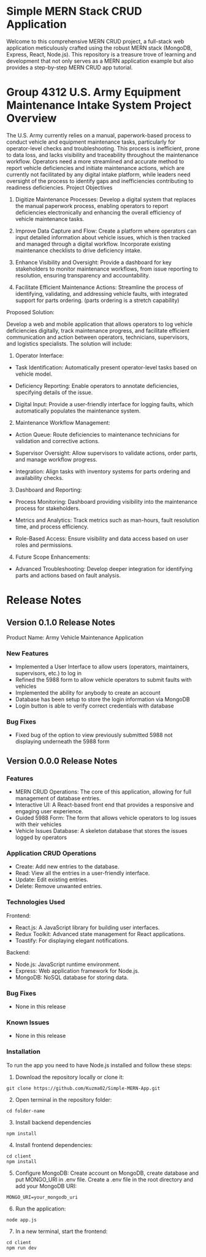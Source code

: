 # Simple MERN Stack CRUD Application


Welcome to this comprehensive MERN CRUD project, a full-stack web application meticulously crafted using the robust MERN stack (MongoDB, Express, React, Node.js). This repository is a treasure trove of learning and development that not only serves as a MERN application
example but also provides a step-by-step MERN CRUD app tutorial.

# Group 4312 U.S. Army Equipment Maintenance Intake System Project Overview
The U.S. Army currently relies on a manual, paperwork-based process to conduct vehicle and equipment maintenance tasks, particularly for operator-level checks and troubleshooting. This process is inefficient, prone to data loss, and lacks visibility and traceability throughout the maintenance workflow. Operators need a more streamlined and accurate method to report vehicle deficiencies and initiate maintenance actions, which are currently not facilitated by any digital intake platform, while leaders need oversight of the process to identify gaps and inefficiencies contributing to readiness deficiencies. Project Objectives

1. Digitize Maintenance Processes: Develop a digital system that replaces the manual paperwork process, enabling operators to report deficiencies electronically and enhancing the overall efficiency of vehicle maintenance tasks.

2. Improve Data Capture and Flow: Create a platform where operators can input detailed information about vehicle issues, which is then tracked and managed through a digital workflow. Incorporate existing maintenance checklists to drive deficiency intake.

3. Enhance Visibility and Oversight: Provide a dashboard for key stakeholders to monitor maintenance workflows, from issue reporting to resolution, ensuring transparency and accountability.

4. Facilitate Efficient Maintenance Actions: Streamline the process of identifying, validating, and addressing vehicle faults, with integrated support for parts ordering. (parts ordering is a stretch capability)

Proposed Solution:

Develop a web and mobile application that allows operators to log vehicle deficiencies digitally, track maintenance progress, and facilitate efficient communication and action between operators, technicians, supervisors, and logistics specialists. The solution will include:

1. Operator Interface:

- Task Identification: Automatically present operator-level tasks based on vehicle model.

- Deficiency Reporting: Enable operators to annotate deficiencies, specifying details of the issue.

- Digital Input: Provide a user-friendly interface for logging faults, which automatically populates the maintenance system.

2. Maintenance Workflow Management:

- Action Queue: Route deficiencies to maintenance technicians for validation and corrective actions.

- Supervisor Oversight: Allow supervisors to validate actions, order parts, and manage workflow progress.

- Integration: Align tasks with inventory systems for parts ordering and availability checks.

3. Dashboard and Reporting:

- Process Monitoring: Dashboard providing visibility into the maintenance process for stakeholders.

- Metrics and Analytics: Track metrics such as man-hours, fault resolution time, and process efficiency.

- Role-Based Access: Ensure visibility and data access based on user roles and permissions.

4. Future Scope Enhancements:

- Advanced Troubleshooting: Develop deeper integration for identifying parts and actions based on fault analysis.

# Release Notes
## Version 0.1.0 Release Notes
Product Name: Army Vehicle Maintenance Application

### New Features
- Implemented a User Interface to allow users (operators, maintainers, supervisors, etc.) to log in
- Refined the 5988 form to allow vehicle operators to submit faults with vehicles
- Implemented the ability for anybody to create an account
- Database has been setup to store the login information via MongoDB
- Login button is able to verify correct credentials with database

### Bug Fixes
- Fixed bug of the option to view previously submitted 5988 not displaying underneath the 5988 form


## Version 0.0.0 Release Notes
### Features
- MERN CRUD Operations: The core of this application, allowing for full management of database entries.
- Interactive UI: A React-based front end that provides a responsive and engaging user experience.
- Guided 5988 Form: The form that allows vehicle operators to log issues with their vehicles
- Vehicle Issues Database: A skeleton database that stores the issues logged by operators

### Application CRUD Operations
- Create: Add new entries to the database.
- Read: View all the entries in a user-friendly interface.
- Update: Edit existing entries.
- Delete: Remove unwanted entries.

### Technologies Used
Frontend:
- React.js: A JavaScript library for building user interfaces.
- Redux Toolkit: Advanced state management for React applications.
- Toastify: For displaying elegant notifications.

Backend:
- Node.js: JavaScript runtime environment.
- Express: Web application framework for Node.js.
- MongoDB: NoSQL database for storing data.

### Bug Fixes
- None in this release

### Known Issues
- None in this release

### Installation
To run the app you need to have Node.js installed and follow these steps:
1. Download the repository locally or clone it:


```
git clone https://github.com/Kuzma02/Simple-MERN-App.git
```

2. Open terminal in the repository folder:

```
cd folder-name
```

3. Install backend dependencies

```
npm install
```

4. Install frontend dependencies:

```
cd client
npm install
```

5. Configure MongoDB:
Create account on MongoDB, create database and put MONGO_URI in .env file.
Create a .env file in the root directory and add your MongoDB URI:

```
MONGO_URI=your_mongodb_uri
```

6. Run the application:

```
node app.js
```

7. In a new terminal, start the frontend:

```
cd client
npm run dev
```

